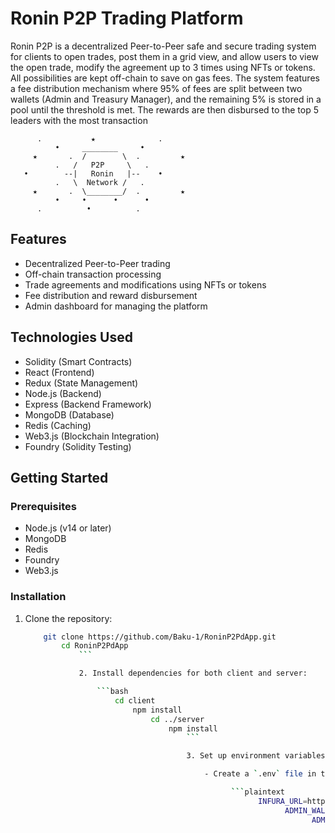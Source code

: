 # Ronin P2P Trading Platform

Ronin P2P is a decentralized Peer-to-Peer safe and secure trading system for clients to open trades, post them in a grid view, and allow users to view the open trade, modify the agreement up to 3 times using NFTs or tokens. All possibilities are kept off-chain to save on gas fees. The system features a fee distribution mechanism where 95% of fees are split between two wallets (Admin and Treasury Manager), and the remaining 5% is stored in a pool until the threshold is met. The rewards are then disbursed to the top 5 leaders with the most transaction 

```
      .           ★              .
          •     ________     •
     ★       .  /        \  .         ★
          .   /   P2P     \   .
   •        --|   Ronin   |--    •
          .   \  Network /   .
     ★       .  \________/  .         ★
          •     •      •      •
      .          •          .
```

## Features

- Decentralized Peer-to-Peer trading
- Off-chain transaction processing
- Trade agreements and modifications using NFTs or tokens
- Fee distribution and reward disbursement
- Admin dashboard for managing the platform

## Technologies Used

- Solidity (Smart Contracts)
- React (Frontend)
- Redux (State Management)
- Node.js (Backend)
- Express (Backend Framework)
- MongoDB (Database)
- Redis (Caching)
- Web3.js (Blockchain Integration)
- Foundry (Solidity Testing)

## Getting Started

### Prerequisites

- Node.js (v14 or later)
- MongoDB
- Redis
- Foundry
- Web3.js

### Installation

1. Clone the repository:

    ```bash
        git clone https://github.com/Baku-1/RoninP2PdApp.git
            cd RoninP2PdApp
                ```

                2. Install dependencies for both client and server:

                    ```bash
                        cd client
                            npm install
                                cd ../server
                                    npm install
                                        ```

                                        3. Set up environment variables:

                                            - Create a `.env` file in the `server` directory with the following content:

                                                  ```plaintext
                                                        INFURA_URL=https://saigon-testnet.roninchain.com/rpc
                                                              ADMIN_WALLET=<Your_Admin_Wallet_Address>
                                                                    ADMIN_PRIVATE_KEY=<Your_Admin_Wallet_Private_Key>
                                                                          MONGO_URI=<Your_MongoDB_URI>
                                                                                REDIS_URL=<Your_Redis_URL>
                                                                                      CONTRACT_ADDRESS=<Your_Contract_Address>
                                                                                            ```

                                                                                                - Create a `.env` file in the `client` directory with the following content:

                                                                                                      ```plaintext
                                                                                                            REACT_APP_API_URL=http://localhost:5000
                                                                                                                  ```

                                                                                                                  4. Start the development server:

                                                                                                                      - In the `server` directory:

                                                                                                                            ```bash
                                                                                                                                  npm start
                                                                                                                                        ```

                                                                                                                                            - In the `client` directory:

                                                                                                                                                  ```bash
                                                                                                                                                        npm start
                                                                                                                                                              ```

                                                                                                                                                              5. Open your browser and navigate to `http://localhost:3000` to access the Ronin P2P Trading Platform.

                                                                                                                                                              ## Smart Contract Deployment

                                                                                                                                                              1. Install Foundry:

                                                                                                                                                                  ```bash
                                                                                                                                                                      curl -L https://foundry.paradigm.xyz | bash
                                                                                                                                                                          source ~/.bashrc # or ~/.zshrc, depending on your shell
                                                                                                                                                                              foundryup
                                                                                                                                                                                  ```

                                                                                                                                                                                  2. Compile the smart contracts:

                                                                                                                                                                                      ```bash
                                                                                                                                                                                          forge build
                                                                                                                                                                                              ```

                                                                                                                                                                                              3. Run tests:

                                                                                                                                                                                                  ```bash
                                                                                                                                                                                                      forge test
                                                                                                                                                                                                          ```

                                                                                                                                                                                                          ## Contributing

                                                                                                                                                                                                          Contributions are welcome! Please open an issue or submit a pull request for any improvements or bug fixes.

                                                                                                                                                                                                          ## License

                                                                                                                                                                                                          This project is licensed under the MIT License.
